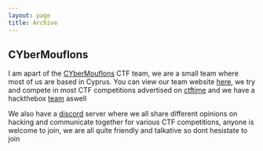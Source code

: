 ```yaml
---
layout: page
title: Archive
---
```


## CYberMouflons


I am apart of the [CYberMouflons](https://ctftime.org/team/81678) CTF team, we are a small team where most of us are based in Cyprus. You can view our team website [here](https://cybermouflons.com/), we try and compete in most CTF competitions advertised on [ctftime](https://ctftime.org/) and we have a hackthebox [team](https://app.hackthebox.eu/teams/overview/353) aswell
<script src='https://www.hackthebox.eu/badge/team/353'></script>

We also have a [discord](https://discord.gg/QJXAYjMy) server where we all share different opinions on hacking and communicate together for various CTF competitions, anyone is welcome to join, we are all quite friendly and talkative so dont hesistate to join  

